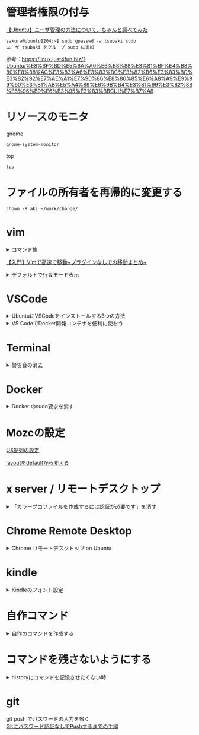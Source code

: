 # 管理者権限の付与

[【Ubuntu】ユーザ管理の方法について、ちゃんと調べてみた](https://thoames.hatenadiary.jp/entry/2020/05/22/143845)

```shell
sakura@ubuntu1204:~$ sudo gpasswd -a tsubaki sudo
ユーザ tsubaki をグループ sudo に追加
```

参考：https://linux.just4fun.biz/?Ubuntu/%E8%BF%BD%E5%8A%A0%E6%B8%88%E3%81%BF%E4%B8%80%E8%88%AC%E3%83%A6%E3%83%BC%E3%82%B6%E3%83%BC%E3%82%92%E7%AE%A1%E7%90%86%E8%80%85%E6%A8%A9%E9%99%90%E3%81%AB%E5%A4%89%E6%9B%B4%E3%81%99%E3%82%8B%E6%96%B9%E6%B3%95%E3%83%BBCUI%E7%B7%A8
# リソースのモニタ

gnome
```bash
gnome-system-monitor
```

top
```bash
top
```

# ファイルの所有者を再帰的に変更する

```shell
chown -R aki ~/work/change/
```

# vim

<details><summary>コマンド集</summary>
  
https://qiita.com/wasanx25/items/405e215447d274f49617

</details>

[【入門】Vimで高速で移動~プラグインなしでの移動まとめ~](https://qiita.com/takeharu/items/9d1c3577f8868f7b07b5)

<details><summary>デフォルトで行＆モード表示</summary>

参考:[初心者向け vimrcの設定方法](https://qiita.com/iwaseasahi/items/0b2da68269397906c14c)
```shell
vim ~/.vimrc
```

```shell
"----------------------------------------
" 表示設定
"----------------------------------------
" タイトルを表示
set title
" 行番号の表示
set number

```

</details>

# VSCode

<details><summary>UbuntuにVSCodeをインストールする3つの方法</summary>

https://qiita.com/yoshiyasu1111/items/e21a77ed68b52cb5f7c8

</details>

<details><summary>VS CodeでDocker開発コンテナを便利に使おう</summary>

https://qiita.com/Yuki_Oshima/items/d3b52c553387685460b0
 
</details>


# Terminal

<details><summary>警告音の消去</summary>

https://it-blue-collar-dairy.com/mute_beep_on_ubuntu/
 
</details>
  
# Docker

<details><summary> Docker のsudo要求を消す</summary>

## Docker のsudo要求を消す

https://qiita.com/DQNEO/items/da5df074c48b012152ee

```bash
# dockerグループがなければ作る
sudo groupadd docker

# 現行ユーザをdockerグループに所属させる
sudo gpasswd -a $USER docker

# dockerデーモンを再起動する (CentOS7の場合)
sudo systemctl restart docker

# exitして再ログインすると反映される。
exit
```

</details>
  
# Mozcの設定

[US配列の設定](https://qiita.com/nabenabe0928/items/09affae67df9c150ad50)

[layoutをdefaultから変える](https://jun-networks.hatenablog.com/entry/2019/11/20/160003)

# x server / リモートデスクトップ

<details><summary>「カラープロファイルを作成するには認証が必要です」を消す</summary>

## xrdpでリモートデスクトップしたときの「カラープロファイルを作成するには認証が必要です」を消す

ref: http://aimingoff.way-nifty.com/blog/2017/06/xrdp-4be6.html

```shell
sudo rm /etc/polkit-1/localauthority.conf.d/02-allow-colord.conf 
```

```shell
sudo vi /etc/polkit-1/localauthority/50-local.d/45-allow-colord.pkla
```

```shell
sudo systemctl restart polkit.service
```

</details>

# Chrome Remote Desktop 

<details><summary>Chrome リモートデスクトップ on Ubuntu</summary>
https://qiita.com/ninose14/items/473369d76814174dd58f
  
上記手順でいったんうまくいくものの、試行錯誤しているとまた真っ暗の画面だけになる。
</details>

# kindle

<details><summary>Kindleのフォント設定</summary>

参考：[Kindle for PC 1.26.0 x Wine5 x Ubuntu20.04](https://qiita.com/nanbuwks/items/042235c6a07d37f1af86)

上記のwinetricksだとうまくフォントファイルが入らなかったので、sudoを追加した。

```bash
sudo winetricks
```

</details>

# 自作コマンド

<details><summary>自作のコマンドを作成する</summary>

下記のパスにコマンド”command”というファイルを置くと
```bash
vim /usr/local/bin/command  
```
”command” で中身に記述したスクリプトが起動する。
```
command
```
  
https://qiita.com/yoshiken/items/2b8e6c24d6b95e65b625
  
  
https://linuc.org/study/knowledge/544/
  
 ___「/usr/local/bin」には、「シングルユーザモードで利用しない」かつ「RPMやdebなどのパッケージ管理システムによってシステムに管理されないコマンドやプログラム」が置かれることになります。自作のスクリプトなどはこのディレクトリに置くことが一般的です。___
</details>

# コマンドを残さないようにする

<details><summary>historyにコマンドを記憶させたくない時</summary>

https://qiita.com/matsuda_sinsuke/items/a29378d780bc540bedef

  ```bash
HISTCONTROL=ignorespace
```

</details>

# git

git push でパスワードの入力を省く  
[Gitにパスワード認証なしでPushするまでの手順](https://nishinatoshiharu.com/how-to-gitpush-with-ssh/)


